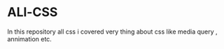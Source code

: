 # ALl-CSS
In this repository all css i covered very thing about css like media query , annimation etc.

